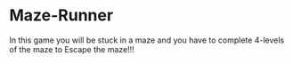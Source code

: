 # Maze-Runner
In this game you will be stuck in a maze and you have to complete 4-levels of the maze to Escape the maze!!!

